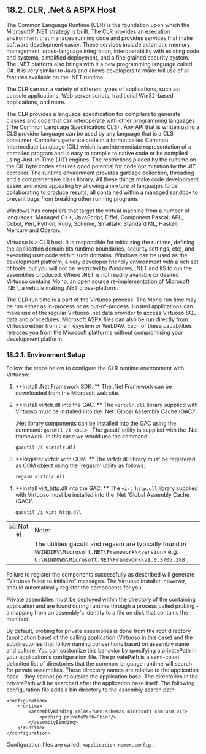 <div>

<div>

<div>

<div>

## 18.2. CLR, .Net & ASPX Host

</div>

</div>

</div>

The Common Language Runtime (CLR) is the foundation upon which the
Microsoft® .NET strategy is built. The CLR provides an execution
environment that manages running code and provides services that make
software development easier. These services include automatic memory
management, cross-language integration, interoperability with existing
code and systems, simplified deployment, and a fine grained security
system. The .NET platform also brings with it a new programming language
called C#. It is very similar to Java and allows developers to make full
use of all features available on the .NET runtime.

The CLR can run a variety of different types of applications, such as:
console applications, Web server scripts, traditional Win32-based
applications, and more.

The CLR provides a language specification for compilers to generate
classes and code that can interoperate with other programming languages
(The Common Language Specification: CLS) . Any API that is written using
a CLS provider language can be used by any language that is a CLS
consumer. Compilers generate code in a format called Common Intermediate
Language (CIL) which is an intermediate representation of a compiled
program and is easy to compile to native code or be compiled using
Just-in-Time (JIT) engines. The restrictions placed by the runtime on
the CIL byte codes ensures good potential for code optimization by the
JIT compiler. The runtime environment provides garbage collection,
threading and a comprehensive class library. All these things make code
development easier and more appealing by allowing a mixture of languages
to be collaborating to produce results, all contained within a managed
sandbox to prevent bugs from breaking other running programs.

Windows has compilers that target the virtual machine from a number of
languages: Managed C++, JavaScript, Eiffel, Component Pascal, APL,
Cobol, Perl, Python, Ruby, Scheme, Smalltalk, Standard ML, Haskell,
Mercury and Oberon.

Virtuoso is a CLR host. It is responsible for initializing the runtime,
defining the application domain (its runtime boundaries, security
settings, etc), and executing user code within such domains. Windows can
be used as the development platform, a very developer friendly
environment with a rich set of tools, but you will not be restricted to
Windows, .NET and IIS to run the assemblies produced. Where .NET is not
readily available or desired Virtuoso contains Mono, an open source
re-implementation of Microsoft .NET, a vehicle making .NET
cross-platform.

The CLR run time is a part of the Virtuoso process. The Mono run time
may be run either as in-process or as out-of-process. Hosted
applications can make use of the regular Virtuoso .net data provider to
access Virtuoso SQL data and procedures. Microsoft ASPX files can also
be run directly from Virtuoso either from the filesystem or WebDAV. Each
of these capabilities releases you from the Microsoft platforms without
compromising your development platform.

<div>

<div>

<div>

<div>

### 18.2.1. Environment Setup

</div>

</div>

</div>

Follow the steps below to configure the CLR runtime environment with
Virtuoso:

<div>

1.  **Install .Net Framework SDK. ** The .Net Framework can be
    downloaded from the Microsoft web site.

2.  **Install virtclr.dll into the GAC. ** The `virtclr.dll` library
    supplied with Virtuoso must be installed into the .Net 'Global
    Assembly Cache (GAC)'.

    .Net library components can be installed into the GAC using the
    command: `gacutil /i <DLL>` . The gacutil utility is supplied with
    the .Net framework. In this case we would use the command:

    ``` programlisting
    gacutil /i virtclr.dll
    ```

3.  **Register virtclr with COM. ** The virtclr.dll library must be
    registered as COM object using the 'regasm' utility as follows:

    ``` programlisting
    regasm virtclr.dll
    ```

4.  **Install virt_http.dll into the GAC. ** The `virt_http.dll` library
    supplied with Virtuoso must be installed into the .Net 'Global
    Assembly Cache (GAC)'.

    ``` programlisting
    gacutil /i virt_http.dll
    ```

</div>

<div>

|                              |                                                                                                                                                                |
|:----------------------------:|:---------------------------------------------------------------------------------------------------------------------------------------------------------------|
| ![\[Note\]](images/note.png) | Note:                                                                                                                                                          |
|                              | The utilities gacutil and regasm are typically found in `%WINDIR%\Microsoft.NET\Framework\<version>` e.g. `C:\WINDOWS\Microsoft.NET\Framework\v1.0.3705.288` . |

</div>

Failure to register the components successfully as described will
generate "Virtuoso failed to initialize" messages. The Virtuoso
installer, however, should automatically register the components for
you.

Private assemblies must be deployed within the directory of the
containing application and are found during runtime through a process
called probing - a mapping from an assembly's identity to a file on disk
that contains the manifest.

By default, probing for private assemblies is done from the root
directory (application base) of the calling application (Virtuoso in
this case) and the subdirectories that follow naming conventions based
on assembly name and culture. You can customize this behavior by
specifying a privatePath in your application's configuration file. The
privatePath is a semi-colon delimited list of directories that the
common language runtime will search for private assemblies. These
directory names are relative to the application base - they cannot point
outside the application base. The directories in the privatePath will be
searched after the application base itself. The following configuration
file adds a bin directory to the assembly search path:

``` programlisting
<configuration>
    <runtime>
        <assemblyBinding xmlns="urn:schemas-microsoft-com:asm.v1">
            <probing privatePath="bin"/>
        </assemblyBinding>
    </runtime>
</configuration>
```

Configuration files are called: `<application name>.config` .

</div>

</div>
